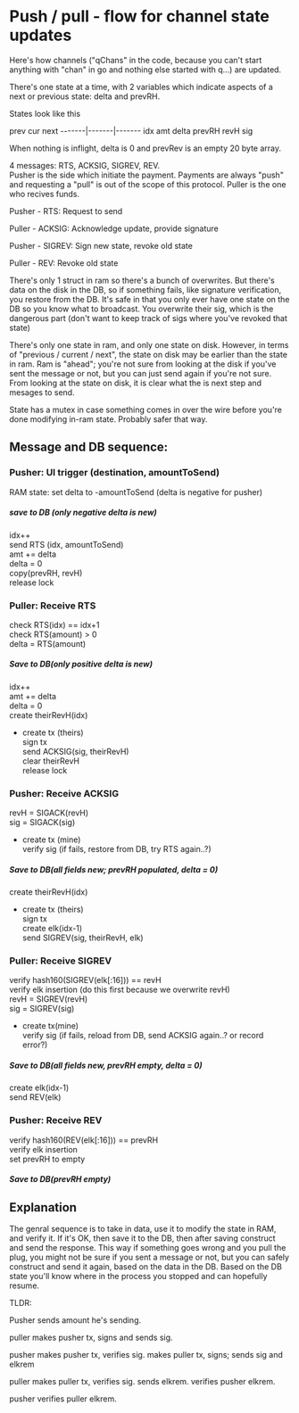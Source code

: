 # Push / pull - flow for channel state updates

Here's how channels ("qChans" in the code, because you can't start anything with "chan" in go and nothing else started with q...) are updated.

There's one state at a time, with 2 variables which indicate aspects of a next or previous state: delta and prevRH.  

States look like this

prev 	cur 		next
-------|-------|-------
		idx
		amt		delta
prevRH	revH
		sig	

When nothing is inflight, delta is 0 and prevRev is an empty 20 byte array.

4 messages: RTS, ACKSIG, SIGREV, REV.  
Pusher is the side which initiate the payment.  Payments are always "push" and requesting a "pull" is out of the scope of this protocol.  Puller is the one who recives funds.

Pusher - RTS: Request to send

Puller - ACKSIG: Acknowledge update, provide signature

Pusher - SIGREV: Sign new state, revoke old state

Puller - REV: Revoke old state

There's only 1 struct in ram so there's a bunch of overwrites.  But there's data on the disk in the DB, so if something fails, like signature verification, you restore from the DB.  It's safe in that you only ever have one state on the DB so you know what to broadcast.  You overwrite their sig, which is the dangerous part (don't want to keep track of sigs where you've revoked that state)

There's only one state in ram, and only one state on disk.  However, in terms of "previous / current / next", the state on disk may be earlier than the state in ram.  Ram is "ahead"; you're not sure from looking at the disk if you've sent the message or not, but you can just send again if you're not sure.  From looking at the state on disk, it is clear what the is next step and mesages to send.

State has a mutex in case something comes in over the wire before you're done modifying in-ram state.  Probably safer that way.

## Message and DB sequence:

### Pusher: UI trigger (destination, amountToSend)  
RAM state: set delta to -amountToSend (delta is negative for pusher)  
##### save to DB (only negative delta is new)  
idx++  
send RTS (idx, amountToSend)  
amt += delta  
delta = 0  
copy(prevRH, revH)  
release lock  

### Puller: Receive RTS  
check RTS(idx) == idx+1  
check RTS(amount) > 0  
delta = RTS(amount)  
##### Save to DB(only positive delta is new)  
idx++  
amt += delta  
delta = 0  
create theirRevH(idx)  
- create tx (theirs)  
sign tx  
send ACKSIG(sig, theirRevH)  
clear theirRevH  
release lock  

### Pusher: Receive ACKSIG  
revH = SIGACK(revH)  
sig = SIGACK(sig)  
- create tx (mine)  
verify sig (if fails, restore from DB, try RTS again..?)  
##### Save to DB(all fields new; prevRH populated, delta = 0)  
create theirRevH(idx)  
- create tx (theirs)  
sign tx  
create elk(idx-1)  
send SIGREV(sig, theirRevH, elk)  

### Puller: Receive SIGREV  
verify hash160(SIGREV(elk[:16])) == revH  
verify elk insertion (do this first because we overwrite revH)  
revH = SIGREV(revH)  
sig = SIGREV(sig)  
- create tx(mine)  
verify sig (if fails, reload from DB, send ACKSIG again..? or record error?)  
##### Save to DB(all fields new, prevRH empty, delta = 0)  
create elk(idx-1)  
send REV(elk)  

### Pusher: Receive REV  
verify hash160(REV(elk[:16])) == prevRH  
verify elk insertion  
set prevRH to empty  
##### Save to DB(prevRH empty)  

## Explanation

The genral sequence is to take in data, use it to modify the state in RAM, and  verify it.  If it's OK, then save it to the DB, then after saving construct and send the response.  This way if something goes wrong and you pull the plug, you might not be sure if you sent a message or not, but you can safely construct and send it again, based on the data in the DB.  Based on the DB state you'll know where in the process you stopped and can hopefully resume.

TLDR:  

Pusher sends amount he's sending.

puller makes pusher tx, signs and sends sig.

pusher makes pusher tx, verifies sig. makes puller tx, signs; sends sig and elkrem

puller makes puller tx, verifies sig. sends elkrem. verifies pusher elkrem.

pusher verifies puller elkrem.









